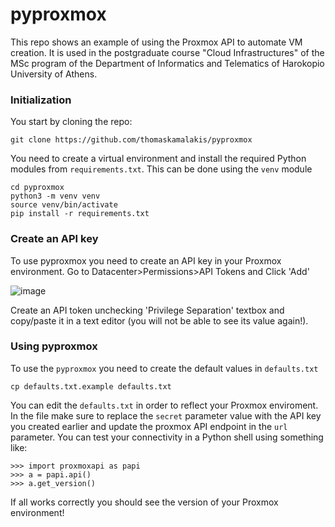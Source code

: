 # pyproxmox
This repo shows an example of using the Proxmox API to automate VM creation. It is used in the postgraduate course "Cloud Infrastructures" of the MSc program of the Department of Informatics and Telematics of Harokopio University of Athens.

### Initialization
You start by cloning the repo:
```
git clone https://github.com/thomaskamalakis/pyproxmox
```
You need to create a virtual environment and install the required Python modules from `requirements.txt`. This can be done using the `venv` module
```
cd pyproxmox
python3 -m venv venv
source venv/bin/activate
pip install -r requirements.txt
```
### Create an API key
To use pyproxmox you need to create an API key in your Proxmox environment. Go to Datacenter>Permissions>API Tokens and Click 'Add'

![image](https://github.com/user-attachments/assets/66a480e7-2c1a-4cbd-a873-42248063bf26)

Create an API token unchecking 'Privilege Separation' textbox and copy/paste it in a text editor (you will not be able to see its value again!). 

### Using pyproxmox
To use the `pyproxmox` you need to create the default values in `defaults.txt`
```
cp defaults.txt.example defaults.txt
```
You can edit the `defaults.txt` in order to reflect your Proxmox enviroment. In the file make sure to replace the `secret` parameter value with the API key you created earlier and update the proxmox API endpoint in the `url` parameter. You can test your connectivity in a Python shell using something like:
```
>>> import proxmoxapi as papi
>>> a = papi.api()
>>> a.get_version()
```
If all works correctly you should see the version of your Proxmox environment!






